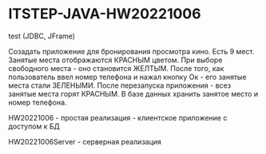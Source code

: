 # ITSTEP-JAVA-HW20221006
test (JDBC, JFrame)


Созадать приложение для бронирования просмотра кино.
Есть 9 мест. Занятые места отображаются КРАСНЫМ цветом.
При выборе свободного места - оно становится ЖЕЛТЫМ.
После того, как пользователь ввел номер телефона и 
нажал кнопку Ок - 
его занятые места стали ЗЕЛЕНЫМИ. 
После перезапуска приложения - 
всез занятые места горят КРАСНЫМ. 
В базе данных хранить занятое место
и номер телефона. 


HW20221006 - простая реализация - клиентское приложение с доступом к БД

HW20221006Server - серверная реализация
